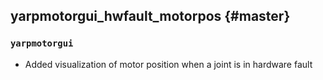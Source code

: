 yarpmotorgui_hwfault_motorpos {#master}
-----------

### `yarpmotorgui`

* Added visualization of motor position when a joint is in hardware fault
